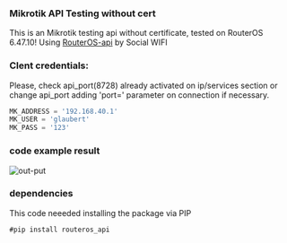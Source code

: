 ### Mikrotik API Testing without cert
This is an Mikrotik testing api without certificate, tested on RouterOS 6.47.10! Using [RouterOS-api](https://github.com/socialwifi/RouterOS-api) by Social WIFI



### Clent credentials:
Please, check api_port(8728) already activated on ip/services section or change api_port  adding 'port=' parameter on connection if necessary.

```python
MK_ADDRESS = '192.168.40.1'
MK_USER = 'glaubert'
MK_PASS = '123'
```


### code example result
![out-put](https://i.ibb.co/qkZyhBD/testimg.png)



### dependencies
This code neeeded installing the package via PIP
```pip
#pip install routeros_api
```

